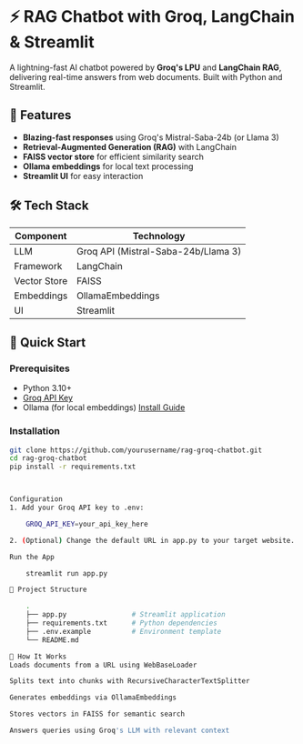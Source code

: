 # ⚡ RAG Chatbot with Groq, LangChain & Streamlit

A lightning-fast AI chatbot powered by **Groq's LPU** and **LangChain RAG**, delivering real-time answers from web documents. Built with Python and Streamlit.



## 🌟 Features

- **Blazing-fast responses** using Groq's Mistral-Saba-24b (or Llama 3)
- **Retrieval-Augmented Generation (RAG)** with LangChain
- **FAISS vector store** for efficient similarity search
- **Ollama embeddings** for local text processing
- **Streamlit UI** for easy interaction

## 🛠️ Tech Stack

| Component       | Technology |
|----------------|------------|
| LLM            | Groq API (Mistral-Saba-24b/Llama 3) |
| Framework      | LangChain |
| Vector Store   | FAISS |
| Embeddings     | OllamaEmbeddings |
| UI             | Streamlit |

## 🚀 Quick Start

### Prerequisites
- Python 3.10+
- [Groq API Key](https://console.groq.com/)
- Ollama (for local embeddings) [Install Guide](https://ollama.ai/)

### Installation
```bash
git clone https://github.com/yourusername/rag-groq-chatbot.git
cd rag-groq-chatbot
pip install -r requirements.txt



Configuration
1. Add your Groq API key to .env:

    GROQ_API_KEY=your_api_key_here

2. (Optional) Change the default URL in app.py to your target website.

Run the App

    streamlit run app.py

📂 Project Structure

    .
    ├── app.py                # Streamlit application
    ├── requirements.txt      # Python dependencies
    ├── .env.example          # Environment template
    └── README.md

🤖 How It Works
Loads documents from a URL using WebBaseLoader

Splits text into chunks with RecursiveCharacterTextSplitter

Generates embeddings via OllamaEmbeddings

Stores vectors in FAISS for semantic search

Answers queries using Groq's LLM with relevant context
